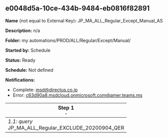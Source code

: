## e0048d5a-10ce-434b-9484-eb0816f82891

**Name** (not equal to External Key)**:** JP_MA_ALL_Regular_Except_Manual_AS

**Description:** n/a

**Folder:** my automations/PROD/ALL/Regular/Except/Manual/

**Started by:** Schedule

**Status:** Ready

**Schedule:** Not defined

**Notifications:**

* Complete: msd@directus.co.jp
* Error: c63d90a8.msdcloud.onmicrosoft.com@amer.teams.ms

| Step 1<br>_<small>-</small>_ |
| --- |
| _1.1: query_<br>JP_MA_ALL_Regular_EXCLUDE_20200904_QER |
